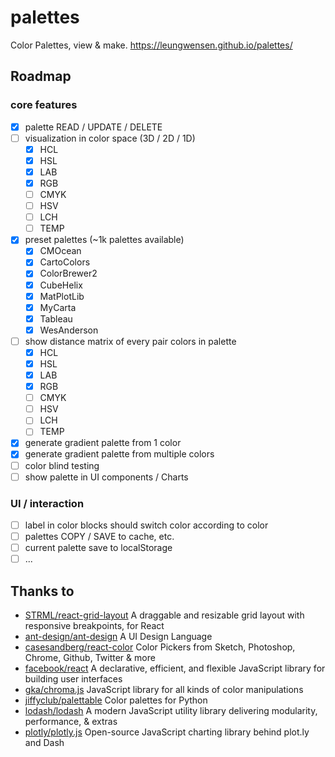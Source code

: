 # palettes

Color Palettes, view & make. https://leungwensen.github.io/palettes/

## Roadmap

### core features

- [x] palette READ / UPDATE / DELETE
- [ ] visualization in color space (3D / 2D / 1D)
  - [x] HCL
  - [x] HSL
  - [x] LAB
  - [x] RGB
  - [ ] CMYK
  - [ ] HSV
  - [ ] LCH
  - [ ] TEMP
- [x] preset palettes (~1k palettes available)
  - [x] CMOcean
  - [x] CartoColors
  - [x] ColorBrewer2
  - [x] CubeHelix
  - [x] MatPlotLib
  - [x] MyCarta
  - [x] Tableau
  - [x] WesAnderson
- [ ] show distance matrix of every pair colors in palette
  - [x] HCL
  - [x] HSL
  - [x] LAB
  - [x] RGB
  - [ ] CMYK
  - [ ] HSV
  - [ ] LCH
  - [ ] TEMP
- [x] generate gradient palette from 1 color
- [x] generate gradient palette from multiple colors
- [ ] color blind testing
- [ ] show palette in UI components / Charts

### UI / interaction

- [ ] label in color blocks should switch color according to color
- [ ] palettes COPY / SAVE to cache, etc.
- [ ] current palette save to localStorage
- [ ] ...

## Thanks to

- [STRML/react-grid-layout](https://github.com/STRML/react-grid-layout) A draggable and resizable grid layout with responsive breakpoints, for React
- [ant-design/ant-design](https://github.com/ant-design/ant-design) A UI Design Language
- [casesandberg/react-color](https://github.com/casesandberg/react-color) Color Pickers from Sketch, Photoshop, Chrome, Github, Twitter & more
- [facebook/react](https://github.com/facebook/react) A declarative, efficient, and flexible JavaScript library for building user interfaces
- [gka/chroma.js](https://github.com/gka/chroma.js) JavaScript library for all kinds of color manipulations
- [jiffyclub/palettable](https://github.com/jiffyclub/palettable) Color palettes for Python
- [lodash/lodash](https://github.com/lodash/lodash) A modern JavaScript utility library delivering modularity, performance, & extras
- [plotly/plotly.js](https://github.com/plotly/plotly.js) Open-source JavaScript charting library behind plot.ly and Dash
